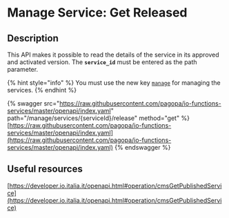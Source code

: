# Manage Service: Get Released

## Description

This API makes it possible to read the details of the service in its approved and activated version. The **`service_id`** must be entered as the path parameter.

{% hint style="info" %} You must use the new key [`manage`](../../function/publish-a-service/manage-key.md) for managing the services. {% endhint %}

{% swagger src="https://raw.githubusercontent.com/pagopa/io-functions-services/master/openapi/index.yaml" path="/manage/services/{serviceId}/release" method="get" %} [https://raw.githubusercontent.com/pagopa/io-functions-services/master/openapi/index.yaml](https://raw.githubusercontent.com/pagopa/io-functions-services/master/openapi/index.yaml) {% endswagger %}

## Useful resources

[https://developer.io.italia.it/openapi.html#operation/cmsGetPublishedService](https://developer.io.italia.it/openapi.html#operation/cmsGetPublishedService)
